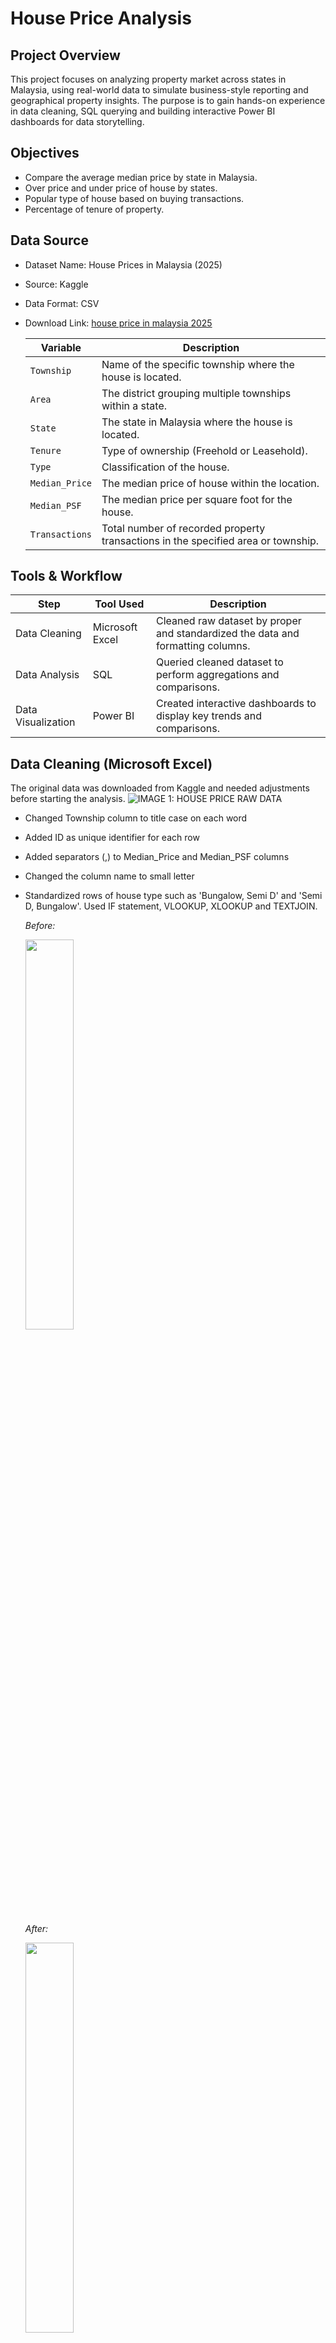 # House Price Analysis

## Project Overview
This project focuses on analyzing property market across states in Malaysia, using real-world data to simulate business-style reporting and geographical property insights. The purpose is to gain hands-on experience in data cleaning, SQL querying and building interactive Power BI dashboards for data storytelling.

## Objectives
- Compare the average median price by state in Malaysia.
- Over price and under price of house by states.
- Popular type of house based on buying transactions.
- Percentage of tenure of property.

## Data Source
- Dataset Name: House Prices in Malaysia (2025)
- Source: Kaggle
- Data Format: CSV
- Download Link: [house price in malaysia 2025](https://www.kaggle.com/datasets/lyhatt/house-prices-in-malaysia-2025/data)

    | **Variable**     | **Description**                                                                 |
    |------------------|----------------------------------------------------------------------------------|
    | `Township`       | Name of the specific township where the house is located. |
    | `Area`           |  The district grouping multiple townships within a state. |
    | `State`          | The state in Malaysia where the house is located. |
    | `Tenure`         | Type of ownership (Freehold or Leasehold).                       |
    | `Type`           | Classification of the house.      |
    | `Median_Price`   | The median price of house within the location.       |
    | `Median_PSF`     | The median price per square foot for the house.         |
    | `Transactions`   | Total number of recorded property transactions in the specified area or township.|

## Tools & Workflow
| **Step**                  |**Tool Used**        | **Description**                                                                 |
|-----------------------------|----------------------------------------|---------------------------------------------------------------------------------|
|Data Cleaning  | Microsoft Excel         | Cleaned raw dataset by proper and standardized the data and formatting columns. |
|Data Analysis  | SQL             | Queried cleaned dataset to perform aggregations and comparisons. |
|Data Visualization | Power BI                | Created interactive dashboards to display key trends and comparisons.          |


## Data Cleaning (Microsoft Excel)

The original data was downloaded from Kaggle and needed adjustments before starting the analysis.
![IMAGE 1: HOUSE PRICE RAW DATA](1_houseprice_data_raw.png)

- Changed Township column to title case on each word
- Added ID as unique identifier for each row
- Added separators (,) to Median_Price and Median_PSF columns
- Changed the column name to small letter
- Standardized rows of house type such as 'Bungalow, Semi D' and 'Semi D, Bungalow'. Used IF statement, VLOOKUP, XLOOKUP and TEXTJOIN. 

    *Before:*
    
    <img src="2_house_type.png" width="40%"/> 

    *After:*

    <img src="3_house_type_cleaned.png" width="40%"/>


Cleaned data as per shown below and as per link : [HOUSE PRICE DATA CLEANED]("C:\Git\draft_house_price\houseprice_data_cleaned.xlsx")
![IMAGE 4: HOUSE PRICE DATA CLEANED](4_houseprice_data_cleaned.png)

## Data Analysis (SQL)

### `OBJECTIVE 1` : Compare the average median price by state in Malaysia

```sql
SELECT
    state,
    ROUND(AVG(median_price),2) AS avg_median_price
FROM houseprice
GROUP BY state
ORDER BY avg_median_price DESC;
```
Insights:

- Labuan shows the highest average median house price at RM 1.08 million, but this is likely skewed due to having the only one township in the property market.
    
- Top 3 states with relatively high average median prices (excluding Labuan) are :
    -   Kelantan (RM 0.76 million)
    -   Perlis (RM 0.62 million)
    -   Sarawak (RM 0.53 million)

- Most affordable states with low average median price are:
    -   Terengganu (RM 0.33 million)
    -   Putrajaya (RM 0.40 million)

---
### `OBJECTIVE 2` : Over price and under price of house by states

```sql
-- determine over price state
WITH overprice AS (
	SELECT state, MAX(median_price) AS max_price
	FROM houseprice
	GROUP BY state
),

-- determine under price states
underprice AS (
	SELECT state, MIN(median_price) AS min_price
	FROM houseprice
	GROUP BY state;
)

SELECT o.state, o.max_price, u.min_price
FROM overprice AS o
FULL JOIN underprice AS u
ON o.state = u.state
ORDER BY max_price DESC
```
Insights:

- Kuala Lumpur holds the highest median price at RM 5.46 million, surpassing Johor and Kedah at RM 4.05 million and RM 3.71 million. High demand for premium properties is Kuala Lumpur which the central location of Malaysia's economic and commercial hub.
- The lowest minimum median price recorded by Selangor at RM 27,049 followed by Sarawak at RM 35,000.. This could indicate the availability of low-cost housing unit or auctioned properties. 

---
### `OBJECTIVE 3` : Popular type of house based on transaction

```sql
WITH ranktype AS (
		SELECT 
			type,
			township,
			area,
			state,
			transactions,
			ROW_NUMBER() OVER (PARTITION BY type
            ORDER BY transactions DESC) AS highest_transaction
		FROM houseprice
		)
	
SELECT 
	type,
	township,
	area,
	state,
	transactions
FROM ranktype 
WHERE highest_transaction = 1
ORDER BY transactions DESC, type ASC;
```
Insights: 

- The 'Bungalow' is the most popular type of house in the property market, with 593 transactions recorded in Bandar Tasik Senangin, Lenggeng, Negeri Sembilan 
and followed by 'Bungalow & Terrace House' with 363 transactions, located in Bukit Sentosa, Serendah, Selangor.
- These locations, situated away from the busy city, offers a peaceful environment that appeals to buyers.

---
### `OBJECTIVE 4` : Percentage of tenure
```SQL
SELECT
	tenure, 
	COUNT(*) AS count_per_tenure,
	COUNT(*)*100.00/SUM(COUNT(*)) OVER () AS tenure_percentage
FROM houseprice
WHERE tenure IN ('Freehold','Leasehold','Freehold, Leasehold')
GROUP BY tenure
ORDER BY tenure_percentage DESC;
```

Insights: 

- With 65.90 % freehold tenure is the highest tenure type as buyers seeking long-term investment and ownership security, as the buyer owns both the property and the land indefinitely.
---


